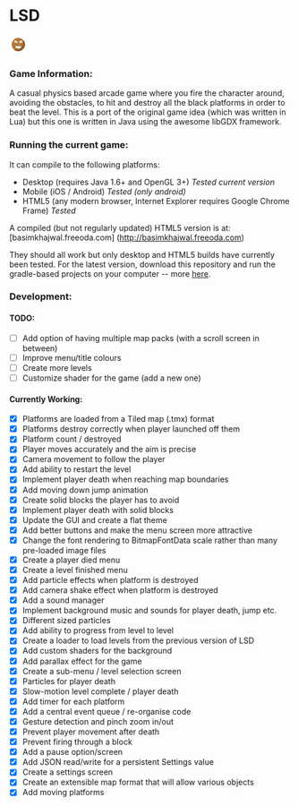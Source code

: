 # LSD

![](./android/assets/images/icon.png)

### Game Information:
A casual physics based arcade game where you fire the character around, avoiding the obstacles, to hit and destroy all the black platforms in order to beat the level.  This is a port of the original game idea (which was written in Lua) but this one is written in Java using the awesome libGDX framework. 

### Running the current game:
It can compile to the following platforms:
- Desktop (requires Java 1.6+ and OpenGL 3+) *Tested current version*
- Mobile (iOS / Android) *Tested (only android)*
- HTML5 (any modern browser, Internet Explorer requires Google Chrome Frame) *Tested*

A compiled (but not regularly updated) HTML5 version is at: [basimkhajwal.freeoda.com] (http://basimkhajwal.freeoda.com)

They should all work but only desktop and HTML5 builds have currently been tested. For the latest version, download this repository and run the gradle-based projects on your computer -- more [here](https://github.com/libgdx/libgdx/wiki/Gradle-on-the-Commandline).

### Development:

#### TODO:
- [ ] Add option of having multiple map packs (with a scroll screen in between)
- [ ] Improve menu/title colours
- [ ] Create more levels
- [ ] Customize shader for the game (add a new one)

#### Currently Working:
- [x] Platforms are loaded from a Tiled map (.tmx) format
- [x] Platforms destroy correctly when player launched off them
- [x] Platform count / destroyed
- [x] Player moves accurately and the aim is precise
- [x] Camera movement to follow the player
- [x] Add ability to restart the level
- [x] Implement player death when reaching map boundaries
- [x] Add moving down jump animation
- [x] Create solid blocks the player has to avoid
- [x] Implement player death with solid blocks
- [x] Update the GUI and create a flat theme
- [x] Add better buttons and make the menu screen more attractive
- [x] Change the font rendering to BitmapFontData scale rather than many pre-loaded image files
- [x] Create a player died menu
- [x] Create a level finished menu
- [x] Add particle effects when platform is destroyed
- [x] Add camera shake effect when platform is destroyed
- [x] Add a sound manager
- [x] Implement background music and sounds for player death, jump etc.
- [x] Different sized particles
- [x] Add ability to progress from level to level
- [x] Create a loader to load levels from the previous version of LSD
- [x] Add custom shaders for the background
- [x] Add parallax effect for the game
- [x] Create a sub-menu / level selection screen
- [x] Particles for player death
- [x] Slow-motion level complete / player death
- [x] Add timer for each platform
- [x] Add a central event queue / re-organise code
- [x] Gesture detection and pinch zoom in/out
- [x] Prevent player movement after death
- [x] Prevent firing through a block
- [x] Add a pause option/screen
- [x] Add JSON read/write for a persistent Settings value
- [x] Create a settings screen
- [x] Create an extensible map format that will allow various objects
- [x] Add moving platforms